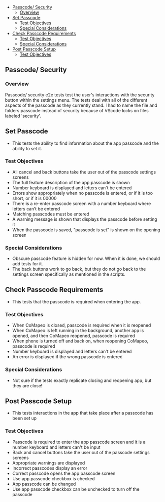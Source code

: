 - [Passcode/ Security](#passcode-security)
  - [Overview](#overview)
- [Set Passcode](#set-passcode)
  - [Test Objectives](#test-objectives)
  - [Special Considerations](#special-considerations)
- [Check Passcode Requirements](#check-passcode-requirements)
  - [Test Objectives](#test-objectives-1)
  - [Special Considerations](#special-considerations-1)
- [Post Passcode Setup](#post-passcode-setup)
  - [Test Objectives](#test-objectives-2)

## Passcode/ Security

### Overview

Passcode/ security e2e tests test the user's interactions with the security button within the settings menu. The tests deal with all of the different aspects of the passcode as they currently stand. I had to name the file and folders passcode instead of security because of VScode locks on files labeled 'security'.

## Set Passcode

- This tests the ability to find information about the app passcode and the ability to set it.

### Test Objectives

- All cancel and back buttons take the user out of the passcode settings screens
- The full feature description of the app passcode is shown
- Number keyboard is displayed and letters can't be entered
- Errors show appropriately when no passcode is entered, or if it is too short, or if it is 00000
- There is a re-enter passcode screen with a number keyboard where letters can't be entered
- Matching passcodes must be entered
- A warning message is shown that displays the passcode before setting it
- When the passcode is saved, "passcode is set" is shown on the opening screen

### Special Considerations

- Obscure passcode feature is hidden for now. When it is done, we should add tests for it.
- The back buttons work to go back, but they do not go back to the settings screen specifically as mentioned in the scripts.

## Check Passcode Requirements

- This tests that the passcode is required when entering the app.

### Test Objectives

- When CoMapeo is closed, passcode is required when it is reopened
- When CoMapeo is left running in the background, another app is opened, and then CoMapeo reopened, passcode is required
- When phone is turned off and back on, when reopening CoMapeo, passcode is required
- Number keyboard is displayed and letters can't be entered
- An error is displayed if the wrong passcode is entered

### Special Considerations

- Not sure if the tests exactly replicate closing and reopening app, but they are close!

## Post Passcode Setup

- This tests interactions in the app that take place after a passcode has been set up

### Test Objectives

- Passcode is required to enter the app passcode screen and it is a number keyboard and letters can't be input
- Back and cancel buttons take the user out of the passcode settings screens
- Appropriate warnings are displayed
- Incorrect passcodes display an error
- Correct passcode opens the app passcode screen
- Use app passcode checkbox is checked
- App passcode can be changed
- Use app passcode checkbox can be unchecked to turn off the passcode
